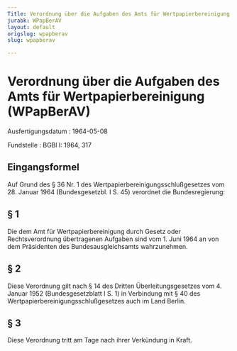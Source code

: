 ```yaml
---
Title: Verordnung über die Aufgaben des Amts für Wertpapierbereinigung
jurabk: WPapBerAV
layout: default
origslug: wpapberav
slug: wpapberav

---
```


# Verordnung über die Aufgaben des Amts für Wertpapierbereinigung (WPapBerAV)

Ausfertigungsdatum
:   1964-05-08

Fundstelle
:   BGBl I: 1964, 317



## Eingangsformel

Auf Grund des § 36 Nr. 1 des Wertpapierbereinigungsschlußgesetzes vom
28\. Januar 1964 (Bundesgesetzbl. I S. 45) verordnet die
Bundesregierung:


## § 1

Die dem Amt für Wertpapierbereinigung durch Gesetz oder
Rechtsverordnung übertragenen Aufgaben sind vom 1. Juni 1964 an von
dem Präsidenten des Bundesausgleichsamts wahrzunehmen.


## § 2

Diese Verordnung gilt nach § 14 des Dritten Überleitungsgesetzes vom
4\. Januar 1952 (Bundesgesetzblatt I S. 1) in Verbindung mit § 40 des
Wertpapierbereinigungsschlußgesetzes auch im Land Berlin.


## § 3

Diese Verordnung tritt am Tage nach ihrer Verkündung in Kraft.

